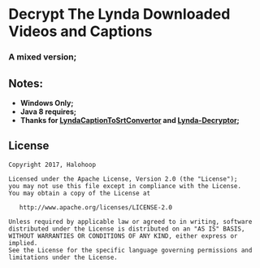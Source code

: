 # Decrypt The Lynda Downloaded Videos and Captions

### A mixed version;

## Notes:

* **Windows Only;**
* **Java 8 requires;**
* **Thanks for [LyndaCaptionToSrtConvertor](https://github.com/mdomnita/LyndaCaptionToSrtConvertor) and [Lynda-Decryptor](https://github.com/h4ck-rOOt/Lynda-Decryptor);**

## License

    Copyright 2017, Halohoop

    Licensed under the Apache License, Version 2.0 (the "License");
    you may not use this file except in compliance with the License.
    You may obtain a copy of the License at

       http://www.apache.org/licenses/LICENSE-2.0

    Unless required by applicable law or agreed to in writing, software
    distributed under the License is distributed on an "AS IS" BASIS,
    WITHOUT WARRANTIES OR CONDITIONS OF ANY KIND, either express or implied.
    See the License for the specific language governing permissions and
    limitations under the License.